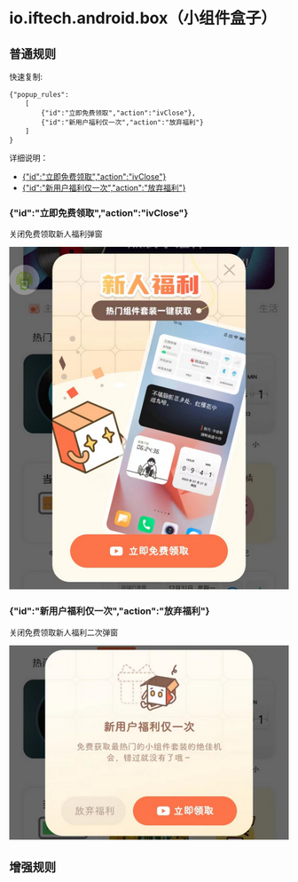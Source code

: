 # io.iftech.android.box（小组件盒子）

## 普通规则

快速复制:
```
{"popup_rules":
    [
        {"id":"立即免费领取","action":"ivClose"},
        {"id":"新用户福利仅一次","action":"放弃福利"}
    ]
}
```
详细说明：
- [{"id":"立即免费领取","action":"ivClose"}](#id立即免费领取actionivclose)
- [{"id":"新用户福利仅一次","action":"放弃福利"}](#id新用户福利仅一次action放弃福利
)

### {"id":"立即免费领取","action":"ivClose"}
关闭免费领取新人福利弹窗

![](./assets/免费领取新人福利弹窗.jpg)

### {"id":"新用户福利仅一次","action":"放弃福利"}
关闭免费领取新人福利二次弹窗

![](./assets/免费领取新人福利二次弹窗.jpg)

## 增强规则
